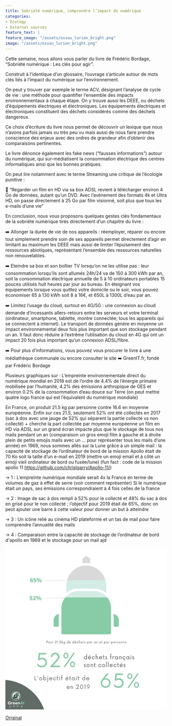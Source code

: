```yaml
---
title: Sobriété numérique, comprendre l’impact du numérique
categories:
- Ecology
- External sources
feature_text: |
feature_image: "/assets/ossau_lurien_bright.png"
image: "/assets/ossau_lurien_bright.png"
---
```



Cette semaine, nous allons vous parler du livre de Frédéric Bordage, “Sobriété numérique : Les clés pour agir”. 

Construit à l’identique d’un glossaire, l’ouvrage s’articule autour de mots clés liés à l’impact du numérique sur l’environnement. 

On peut y trouver par exemple le terme ACV, désignant l’analyse de cycle de vie : une méthode pour quantifier l’ensemble des impacts environnementaux à chaque étape. 
[](trash:/0-2022-03-17-ecolo00014.md)
On y trouve aussi les DEEE, ou déchets d’équipements électriques et électroniques. Les équipements électriques et électroniques constituent des déchets considérés comme des déchets dangereux.

Ce choix d’écriture du livre nous permet de découvrir un lexique que nous n’avons parfois jamais ou très peu vu mais aussi de nous faire prendre conscience des enjeux avec des  ordres de grandeur afin d’obtenir des comparaisons pertinentes. 

Le livre dénonce également les fake news (“fausses informations”) autour du numérique, qui sur-médiatisent la consommation électrique des centres informatiques ainsi que les bonnes pratiques. 

On peut lire notamment avec le terme Streaming une critique de l’écologie punitive :

🎥 “Regarder un film en HD via sa box ADSL revient à télécharger environ 4 Go de données, autant qu’un DVD. Avec l’avènement des formats 4k et Ultra HD, on passe directement à 25 Go par film visionné, soit plus que tous les e-mails d’une vie”

En conclusion, nous vous proposons quelques gestes clés fondamentaux de la sobriété numérique tirés directement d’un chapitre du livre :

➡️ Allonger la durée de vie de nos appareils : réemployer, réparer ou encore tout simplement prendre soin de ses appareils permet directement d’agir en limitant au maximum les DEEE mais aussi de limiter l’épuisement des ressources abiotiques, représentant l’ensemble des ressources naturelles non renouvelables.

➡️ Eteindre sa box et son boîtier TV lorsqu’on ne les utilise pas : leur consommation lorsqu’ils sont allumés 24h/24 va de 150 à 300 kWh par an, soit la consommation électrique annuelle de 5 à 10 ordinateurs portables 15 pouces utilisés huit heures par jour au bureau. En éteignant vos équipements lorsque vous quittez votre domicile ou le soir, vous pouvez économiser 65 à 130 kWh soit 8 à 16€, et 650L à 1300L d’eau par an. 


➡️ Limitez l’usage du cloud, surtout en 4G/5G : une connexion au cloud demande d’incessants allers-retours entre les serveurs et votre terminal (ordinateur, smartphone, tablette, montre connectée; tous les appareils qui se connectent à internet). 
Le transport de données génère en moyenne un impact environnemental deux fois plus important que son stockage pendant un an. 
Il faut donc réduire à l’extrême l’utilisation du cloud en 4G qui ont un impact 20 fois plus important qu’un connexion ADSL/fibre.

➡️ Pour plus d’informations, vous pouvez vous procurer le livre à une médiathèque communale ou encore consulter le site ➡️ GreenIT.fr, fondé par Frédéric Bordage




Plusieurs graphiques sur :
L’empreinte environnementale direct du numérique mondial en 2018 est de l’ordre de 4.4% de l’énergie primaire mobilisée par l’humanité, 4.2% des émissions anthropique de GES et environ 0.2% de la consommation d’eau douce sur Terre (on peut mettre quatre logo france qui est l’équivalent du numérique mondiale)

En France, on produit 21.5 kg par personne contre 16.6 en moyenne européenne. Enfin sur ces 21.5, seulement 52% ont été collectés en 2017 (sac à dos avec une jauge de 52% qui séparent la partie collecté vs non collecté) + cherche la part collectée par moyenne européenne
un film en HD via ADSL sur un grand écran impacte plus que le stockage de tous nos mails pendant un an (comparaison un gros emoji film à gauche et à droite plein de petits emojis mails avec un … pour représenter tous les mails d’une année)
en 1969, nous sommes allés sur la Lune grâce à un simple mail : la capacité de stockage de l’ordinateur de bord de la mission Apollo était de 70 Ko soit la taille d’un e-mail en 2019 (mettre un emoji email et à côté un emoji vieil ordinateur de bord ou fusée/lune)
(fun fact : code de la mission apollo 11 https://github.com/chrislgarry/Apollo-11/)



&rarr; 1 : L’empreinte numérique mondiale serait 4x la France en terme de volumes de gaz à effet de serre (voir comment représenter)
Si le numérique était un pays, ses émissions correspondraient à 4 fois celles de la france 

&rarr; 2 : Image de sac à dos rempli à 52% pour le collecté et 48% du sac à dos en grisé pour le non collecté ; l’objectif pour 2019 était de 65%, donc on peut ajouter une barre à cette valeur pour donner un but à atteindre 

&rarr; 3 : Un icône relié au cinéma HD plateforme et un tas de mail pour faire comprendre l’annualité des mails 

&rarr; 4 : Comparaison entre la capacité de stockage de l’ordinateur de bord d'apollo en 1969 et le stockage pour un mail ajd

![image](/images/blog/20220317at.jpeg)

[Original](https://www.linkedin.com/feed/update/urn:li:activity:6910180132779421697/)

